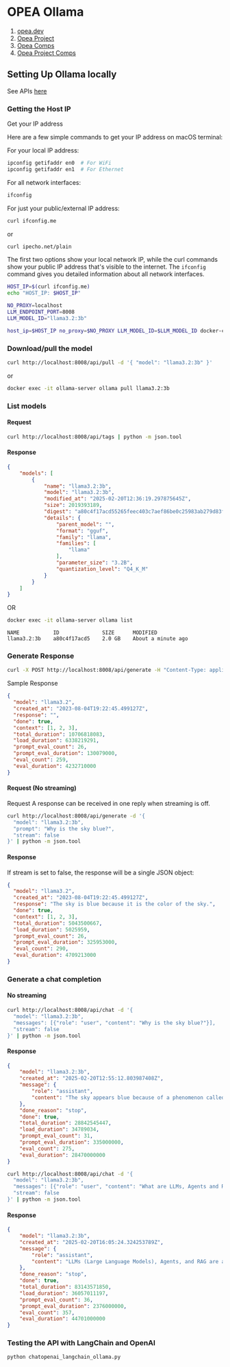 # OPEA Ollama
1. [opea.dev](https://opea.dev/)
2. [Opea Project](https://github.com/opea-project)
3. [Opea Comps](https://github.com/opea-project/GenAIComps)
4. [Opea Project Comps](https://opea-project.github.io/latest/GenAIComps/README.html)

## Setting Up Ollama locally
See APIs [here](../ollama-models/README.md)

### Getting the Host IP

Get your IP address

Here are a few simple commands to get your IP address on macOS terminal:

For your local IP address:
```bash
ipconfig getifaddr en0  # For WiFi
ipconfig getifaddr en1  # For Ethernet
```

For all network interfaces:
```bash
ifconfig
```

For just your public/external IP address:
```bash
curl ifconfig.me
```
or
```bash 
curl ipecho.net/plain
```

The first two options show your local network IP, while the curl commands show your public IP address that's visible to the internet. The `ifconfig` command gives you detailed information about all network interfaces.

```sh
HOST_IP=$(curl ifconfig.me)
echo "HOST_IP: $HOST_IP"
```

```sh
NO_PROXY=localhost
LLM_ENDPOINT_PORT=8008
LLM_MODEL_ID="llama3.2:3b"
```

```sh
host_ip=$HOST_IP no_proxy=$NO_PROXY LLM_MODEL_ID=$LLM_MODEL_ID docker-compose up -d
```

### Download/pull the model

```sh
curl http://localhost:8008/api/pull -d '{ "model": "llama3.2:3b" }'
```

or

```sh
docker exec -it ollama-server ollama pull llama3.2:3b
```

### List models

#### Request

```sh
curl http://localhost:8008/api/tags | python -m json.tool
```

#### Response

```json
{
    "models": [
        {
            "name": "llama3.2:3b",
            "model": "llama3.2:3b",
            "modified_at": "2025-02-20T12:36:19.297875645Z",
            "size": 2019393189,
            "digest": "a80c4f17acd55265feec403c7aef86be0c25983ab279d83f3bcd3abbcb5b8b72",
            "details": {
                "parent_model": "",
                "format": "gguf",
                "family": "llama",
                "families": [
                    "llama"
                ],
                "parameter_size": "3.2B",
                "quantization_level": "Q4_K_M"
            }
        }
    ]
}
```

OR


```sh
docker exec -it ollama-server ollama list
```

```
NAME           ID              SIZE      MODIFIED
llama3.2:3b    a80c4f17acd5    2.0 GB    About a minute ago
```


### Generate Response

```sh
curl -X POST http://localhost:8008/api/generate -H "Content-Type: application/json" -d '{"model": "llama3.2:3b", "prompt": "Why is the sky blue?"}'
```

Sample Response

```json
{
  "model": "llama3.2",
  "created_at": "2023-08-04T19:22:45.499127Z",
  "response": "",
  "done": true,
  "context": [1, 2, 3],
  "total_duration": 10706818083,
  "load_duration": 6338219291,
  "prompt_eval_count": 26,
  "prompt_eval_duration": 130079000,
  "eval_count": 259,
  "eval_duration": 4232710000
}
```

#### Request (No streaming)
Request
A response can be received in one reply when streaming is off.

```sh
curl http://localhost:8008/api/generate -d '{
  "model": "llama3.2:3b",
  "prompt": "Why is the sky blue?",
  "stream": false
}' | python -m json.tool
```

#### Response

If stream is set to false, the response will be a single JSON object:

```json
{
  "model": "llama3.2",
  "created_at": "2023-08-04T19:22:45.499127Z",
  "response": "The sky is blue because it is the color of the sky.",
  "done": true,
  "context": [1, 2, 3],
  "total_duration": 5043500667,
  "load_duration": 5025959,
  "prompt_eval_count": 26,
  "prompt_eval_duration": 325953000,
  "eval_count": 290,
  "eval_duration": 4709213000
}
```

### Generate a chat completion
#### No streaming

```sh
curl http://localhost:8008/api/chat -d '{
  "model": "llama3.2:3b",
  "messages": [{"role": "user", "content": "Why is the sky blue?"}],
  "stream": false
}' | python -m json.tool
```

#### Response

```json
{
    "model": "llama3.2:3b",
    "created_at": "2025-02-20T12:55:12.803987408Z",
    "message": {
        "role": "assistant",
        "content": "The sky appears blue because of a phenomenon called Rayleigh scattering, named after the British physicist Lord Rayleigh, who first described it in the late 19th century.\n\nHere's what happens:\n\n1. Sunlight enters Earth's atmosphere and encounters tiny molecules of gases such as nitrogen (N2) and oxygen (O2).\n2. These molecules scatter the light in all directions, but they scatter shorter (blue) wavelengths more than longer (red) wavelengths.\n3. This is because the smaller molecules are more effective at scattering the shorter wavelengths due to their smaller size and higher surface area.\n4. As a result, the blue light is scattered in all directions and reaches our eyes from all parts of the sky, making it appear blue.\n5. The red light, on the other hand, continues to travel in a straight line and doesn't get scattered as much, which is why we see it as less intense.\n\nDuring sunrise and sunset, the sky can take on hues of orange, pink, and red because the sunlight has to travel through more of Earth's atmosphere to reach our eyes, scattering off more molecules and particles. This scatters the shorter blue wavelengths even further, allowing the longer red wavelengths to dominate the scene.\n\nSo, in short, the sky appears blue because of Rayleigh scattering, which makes blue light more visible to us than other colors!"
    },
    "done_reason": "stop",
    "done": true,
    "total_duration": 28842545447,
    "load_duration": 34789034,
    "prompt_eval_count": 31,
    "prompt_eval_duration": 335000000,
    "eval_count": 275,
    "eval_duration": 28470000000
}
```


```sh
curl http://localhost:8008/api/chat -d '{
  "model": "llama3.2:3b",
  "messages": [{"role": "user", "content": "What are LLMs, Agents and RAG?"}],
  "stream": false
}' | python -m json.tool
```

#### Response

```json
{
    "model": "llama3.2:3b",
    "created_at": "2025-02-20T16:05:24.324253789Z",
    "message": {
        "role": "assistant",
        "content": "LLMs (Large Language Models), Agents, and RAG are all related concepts in the field of Artificial Intelligence (AI) and Natural Language Processing (NLP). Here's a brief overview:\n\n1. **LLMs (Large Language Models)**: Large Language Models are a type of neural network designed to process and generate human-like language. They're trained on massive amounts of text data, which enables them to learn patterns and relationships in language. LLMs are typically used for tasks such as language translation, text summarization, sentiment analysis, and more.\n2. **Agents**: In the context of AI, an Agent is a software system that perceives its environment, takes actions, and learns from feedback. Agents can be used to control robots, drones, or other autonomous systems, or to interact with humans in various domains such as customer service, healthcare, or finance. The goal of an agent is to maximize some objective function, such as maximizing rewards or minimizing costs.\n3. **RAG (Reasoning and Abstraction Generator)**: RAG is a type of AI model that combines the strengths of Large Language Models with those of reasoning engines. It's designed to generate human-like explanations for complex concepts, rather than just producing text summaries or answers. RAGs use a combination of natural language processing (NLP) and symbolic reasoning to generate explanations that are both coherent and informative.\n\nIn summary:\n\n* LLMs are powerful NLP models for generating human-like language.\n* Agents are software systems that interact with their environment, learn from feedback, and optimize objectives.\n* RAGs combine the strengths of LLMs with those of reasoning engines to generate human-like explanations for complex concepts.\n\nThese three concepts are interconnected and are being explored in various AI applications."
    },
    "done_reason": "stop",
    "done": true,
    "total_duration": 83143571850,
    "load_duration": 36057011197,
    "prompt_eval_count": 36,
    "prompt_eval_duration": 2376000000,
    "eval_count": 357,
    "eval_duration": 44701000000
}
```


### Testing the API with LangChain and OpenAI

```sh
python chatopenai_langchain_ollama.py
``` 
